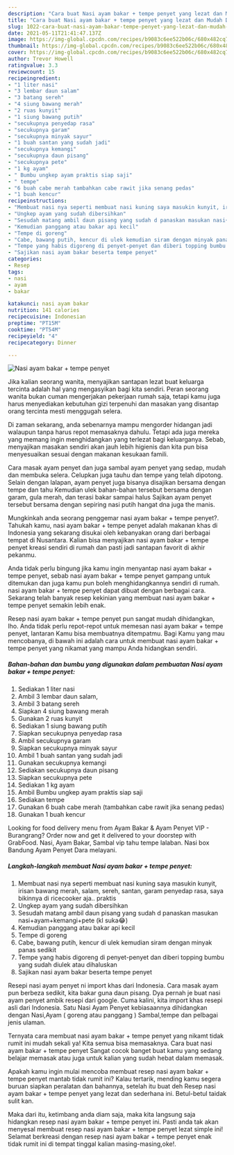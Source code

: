 ```yaml
---
description: "Cara buat Nasi ayam bakar + tempe penyet yang lezat dan Mudah Dibuat"
title: "Cara buat Nasi ayam bakar + tempe penyet yang lezat dan Mudah Dibuat"
slug: 1022-cara-buat-nasi-ayam-bakar-tempe-penyet-yang-lezat-dan-mudah-dibuat
date: 2021-05-11T21:41:47.137Z
image: https://img-global.cpcdn.com/recipes/b9083c6ee522b06c/680x482cq70/nasi-ayam-bakar-tempe-penyet-foto-resep-utama.jpg
thumbnail: https://img-global.cpcdn.com/recipes/b9083c6ee522b06c/680x482cq70/nasi-ayam-bakar-tempe-penyet-foto-resep-utama.jpg
cover: https://img-global.cpcdn.com/recipes/b9083c6ee522b06c/680x482cq70/nasi-ayam-bakar-tempe-penyet-foto-resep-utama.jpg
author: Trevor Howell
ratingvalue: 3.3
reviewcount: 15
recipeingredient:
- "1 liter nasi"
- "3 lembar daun salam"
- "3 batang sereh"
- "4 siung bawang merah"
- "2 ruas kunyit"
- "1 siung bawang putih"
- "secukupnya penyedap rasa"
- "secukupnya garam"
- "secukupnya minyak sayur"
- "1 buah santan yang sudah jadi"
- "secukupnya kemangi"
- "secukupnya daun pisang"
- "secukupnya pete"
- "1 kg ayam"
- " Bumbu ungkep ayam praktis siap saji"
- " tempe"
- "6 buah cabe merah tambahkan cabe rawit jika senang pedas"
- "1 buah kencur"
recipeinstructions:
- "Membuat nasi nya seperti membuat nasi kuning saya masukin kunyit, irisan bawang merah, salam, sereh, santan, garam penyedap rasa, saya bikinnya di ricecooker aja.. praktis"
- "Ungkep ayam yang sudah dibersihkan"
- "Sesudah matang ambil daun pisang yang sudah d panaskan masukan nasi+ayam+kemangi+pete (kl suka😂)"
- "Kemudian panggang atau bakar api kecil"
- "Tempe di goreng"
- "Cabe, bawang putih, kencur di ulek kemudian siram dengan minyak panas sedikit"
- "Tempe yang habis digoreng di penyet-penyet dan diberi topping bumbu yang sudah diulek atau dihaluskan"
- "Sajikan nasi ayam bakar beserta tempe penyet"
categories:
- Resep
tags:
- nasi
- ayam
- bakar

katakunci: nasi ayam bakar 
nutrition: 141 calories
recipecuisine: Indonesian
preptime: "PT15M"
cooktime: "PT54M"
recipeyield: "4"
recipecategory: Dinner

---
```



![Nasi ayam bakar + tempe penyet](https://img-global.cpcdn.com/recipes/b9083c6ee522b06c/680x482cq70/nasi-ayam-bakar-tempe-penyet-foto-resep-utama.jpg)

Jika kalian seorang wanita, menyajikan santapan lezat buat keluarga tercinta adalah hal yang mengasyikan bagi kita sendiri. Peran seorang  wanita bukan cuman mengerjakan pekerjaan rumah saja, tetapi kamu juga harus menyediakan kebutuhan gizi terpenuhi dan masakan yang disantap orang tercinta mesti menggugah selera.

Di zaman  sekarang, anda sebenarnya mampu mengorder hidangan jadi walaupun tanpa harus repot memasaknya dahulu. Tetapi ada juga mereka yang memang ingin menghidangkan yang terlezat bagi keluarganya. Sebab, menyajikan masakan sendiri akan jauh lebih higienis dan kita pun bisa menyesuaikan sesuai dengan makanan kesukaan famili. 

Cara masak ayam penyet dan juga sambal ayam penyet yang sedap, mudah dan membuka selera. Celupkan juga tauhu dan tempe yang telah dipotong. Selain dengan lalapan, ayam penyet juga bisanya disajikan bersama dengan tempe dan tahu Kemudian ulek bahan-bahan tersebut bersama dengan garam, gula merah, dan terasi bakar sampai halus Sajikan ayam penyet tersebut bersama dengan sepiring nasi putih hangat dna juga the manis.

Mungkinkah anda seorang penggemar nasi ayam bakar + tempe penyet?. Tahukah kamu, nasi ayam bakar + tempe penyet adalah makanan khas di Indonesia yang sekarang disukai oleh kebanyakan orang dari berbagai tempat di Nusantara. Kalian bisa menyajikan nasi ayam bakar + tempe penyet kreasi sendiri di rumah dan pasti jadi santapan favorit di akhir pekanmu.

Anda tidak perlu bingung jika kamu ingin menyantap nasi ayam bakar + tempe penyet, sebab nasi ayam bakar + tempe penyet gampang untuk ditemukan dan juga kamu pun boleh menghidangkannya sendiri di rumah. nasi ayam bakar + tempe penyet dapat dibuat dengan berbagai cara. Sekarang telah banyak resep kekinian yang membuat nasi ayam bakar + tempe penyet semakin lebih enak.

Resep nasi ayam bakar + tempe penyet pun sangat mudah dihidangkan, lho. Anda tidak perlu repot-repot untuk memesan nasi ayam bakar + tempe penyet, lantaran Kamu bisa membuatnya ditempatmu. Bagi Kamu yang mau mencobanya, di bawah ini adalah cara untuk membuat nasi ayam bakar + tempe penyet yang nikamat yang mampu Anda hidangkan sendiri.

<!--inarticleads1-->

##### Bahan-bahan dan bumbu yang digunakan dalam pembuatan Nasi ayam bakar + tempe penyet:

1. Sediakan 1 liter nasi
1. Ambil 3 lembar daun salam,
1. Ambil 3 batang sereh
1. Siapkan 4 siung bawang merah
1. Gunakan 2 ruas kunyit
1. Sediakan 1 siung bawang putih
1. Siapkan secukupnya penyedap rasa
1. Ambil secukupnya garam
1. Siapkan secukupnya minyak sayur
1. Ambil 1 buah santan yang sudah jadi
1. Gunakan secukupnya kemangi
1. Sediakan secukupnya daun pisang
1. Siapkan secukupnya pete
1. Sediakan 1 kg ayam
1. Ambil  Bumbu ungkep ayam praktis siap saji
1. Sediakan  tempe
1. Gunakan 6 buah cabe merah (tambahkan cabe rawit jika senang pedas)
1. Gunakan 1 buah kencur


Looking for food delivery menu from Ayam Bakar &amp; Ayam Penyet VIP - Burangrang? Order now and get it delivered to your doorstep with GrabFood. Nasi, Ayam Bakar, Sambal vip tahu tempe lalaban. Nasi box Bandung Ayam Penyet Dara melayani. 

<!--inarticleads2-->

##### Langkah-langkah membuat Nasi ayam bakar + tempe penyet:

1. Membuat nasi nya seperti membuat nasi kuning saya masukin kunyit, irisan bawang merah, salam, sereh, santan, garam penyedap rasa, saya bikinnya di ricecooker aja.. praktis
1. Ungkep ayam yang sudah dibersihkan
1. Sesudah matang ambil daun pisang yang sudah d panaskan masukan nasi+ayam+kemangi+pete (kl suka😂)
1. Kemudian panggang atau bakar api kecil
1. Tempe di goreng
1. Cabe, bawang putih, kencur di ulek kemudian siram dengan minyak panas sedikit
1. Tempe yang habis digoreng di penyet-penyet dan diberi topping bumbu yang sudah diulek atau dihaluskan
1. Sajikan nasi ayam bakar beserta tempe penyet


Resepi nasi ayam penyet ni import khas dari Indonesia. Cara masak ayam pun berbeza sedikit, kita bakar guna daun pisang. Dya pernah je buat nasi ayam penyet ambik resepi dari google. Cuma kalini, kita import khas resepi asli dari Indonesia. Satu Nasi Ayam Penyet kebiasaannya dihidangkan dengan Nasi,Ayam ( goreng atau panggang ) Sambal,tempe dan pelbagai jenis ulaman. 

Ternyata cara membuat nasi ayam bakar + tempe penyet yang nikamt tidak rumit ini mudah sekali ya! Kita semua bisa memasaknya. Cara buat nasi ayam bakar + tempe penyet Sangat cocok banget buat kamu yang sedang belajar memasak atau juga untuk kalian yang sudah hebat dalam memasak.

Apakah kamu ingin mulai mencoba membuat resep nasi ayam bakar + tempe penyet mantab tidak rumit ini? Kalau tertarik, mending kamu segera buruan siapkan peralatan dan bahannya, setelah itu buat deh Resep nasi ayam bakar + tempe penyet yang lezat dan sederhana ini. Betul-betul taidak sulit kan. 

Maka dari itu, ketimbang anda diam saja, maka kita langsung saja hidangkan resep nasi ayam bakar + tempe penyet ini. Pasti anda tak akan menyesal membuat resep nasi ayam bakar + tempe penyet lezat simple ini! Selamat berkreasi dengan resep nasi ayam bakar + tempe penyet enak tidak rumit ini di tempat tinggal kalian masing-masing,oke!.

